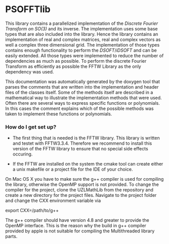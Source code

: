 # PSOFFTlib #

This library contains a parallelized implementation of the _Discrete Fourier Transform on SO(3)_ and its inverse. The implementation uses some base types that are also included into the library. Hence the library contains an implementation of real and complex matrices, real and complex vectors as well a complex three dimensional grid. The implementation of those types contains enough functionality to perform the _DSOFT_/_iDSOFT_ and can be easily extended. All those types were implemented to reduce the number of dependencies as much as possible. To perform the discrete Fourier Transform as efficiently as possible the FFTW Library as the only dependency was used.

This documentation was automatically generated by the doxygen tool that parses the comments that are written into the implementation and header files of the classes itself. Some of the methods itself are described in a mathematical way to illustrate the implementation methods that were used. Often there are several ways to express specific functions or polynomials. In this cases the comment explains which of the possible methods was taken to implement these functions or polynomials.

### How do I get set up? ###

* The first thing that is needed is the FFTW library. This library is written and testet with FFTW3.3.4. Therefore we recommend to install this version of the FFTW library to ensure that no special side effects occuring.

* If the FFTW are installed on the system the cmake tool can create either a unix makefile or a project file for the IDE of your choice. 

On Mac OS X you have to make sure the g++ compiler is used for compiling the library, otherwise the OpenMP support is not provided. To change the compiler for the project, clone the UZLMathLib from the repository and create a new directory for the project files. Navigate to the project folder and change the CXX environment variable via

export CXX=/path/to/g++

The g++ compiler should have version 4.8 and greater to provide the OpenMP interface. This is the reason why the build in g++ compiler provided by apple is not suitable for compiling the Multithreaded library parts. 
